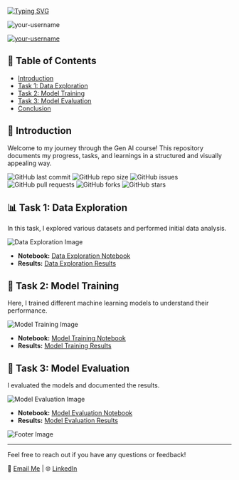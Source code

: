 [![Typing SVG](https://readme-typing-svg.demolab.com/?lines=Welcome+to+My+Repo)](https://git.io/typing-svg)


<p align="left"> <img src="https://komarev.com/ghpvc/?username=your-username&label=Profile%20views&color=0e75b6&style=flat" alt="your-username" /> </p>

<p align="left"> <a href="https://github.com/ryo-ma/github-profile-trophy"><img src="https://github-profile-trophy.vercel.app/?username=your-username" alt="your-username" /></a> </p>

## 🚀 Table of Contents
- [Introduction](#introduction)
- [Task 1: Data Exploration](#task-1-data-exploration)
- [Task 2: Model Training](#task-2-model-training)
- [Task 3: Model Evaluation](#task-3-model-evaluation)
- [Conclusion](#conclusion)

## 🌟 Introduction
Welcome to my journey through the Gen AI course! This repository documents my progress, tasks, and learnings in a structured and visually appealing way.

![GitHub last commit](https://img.shields.io/github/last-commit/your-username/gen-ai-course-journey)
![GitHub repo size](https://img.shields.io/github/repo-size/your-username/gen-ai-course-journey)
![GitHub issues](https://img.shields.io/github/issues/your-username/gen-ai-course-journey)
![GitHub pull requests](https://img.shields.io/github/issues-pr/your-username/gen-ai-course-journey)
![GitHub forks](https://img.shields.io/github/forks/your-username/gen-ai-course-journey?style=social)
![GitHub stars](https://img.shields.io/github/stars/your-username/gen-ai-course-journey?style=social)

## 📊 Task 1: Data Exploration
In this task, I explored various datasets and performed initial data analysis.

![Data Exploration Image](images/data_exploration.png)

- **Notebook:** [Data Exploration Notebook](tasks/task1/task1_notebook.ipynb)
- **Results:** [Data Exploration Results](tasks/task1/task1_results.md)

## 🤖 Task 2: Model Training
Here, I trained different machine learning models to understand their performance.

![Model Training Image](images/model_training.png)

- **Notebook:** [Model Training Notebook](tasks/task2/task2_notebook.ipynb)
- **Results:** [Model Training Results](tasks/task2/task2_results.md)

## 🧪 Task 3: Model Evaluation
I evaluated the models and documented the results.

![Model Evaluation Image](images/model_evaluation.png)

- **Notebook:** [Model Evaluation Notebook](tasks/task3/task3_notebook.ipynb)
- **Results:** [Model Evaluation Results](tasks/task3/task3_results.md)


![Footer Image](images/footer.png)

---

Feel free to reach out if you have any questions or feedback!

📧 [Email Me](nadeen262002@gmail.com) | 🌐 [LinkedIn](https://www.linkedin.com/in/nadeenahmed/)
